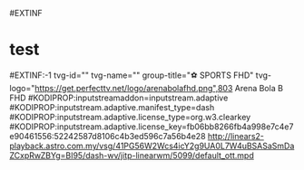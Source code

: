 
#EXTINF

# test

#EXTINF:-1 tvg-id="" tvg-name="" group-title="⚽ SPORTS FHD" tvg-logo="https://get.perfecttv.net/logo/arenabolafhd.png",803 Arena Bola B FHD
#KODIPROP:inputstreamaddon=inputstream.adaptive
#KODIPROP:inputstream.adaptive.manifest_type=dash
#KODIPROP:inputstream.adaptive.license_type=org.w3.clearkey
#KODIPROP:inputstream.adaptive.license_key=fb06bb8266fb4a998e7c4e7e90461556:52242587d8106c4b3ed596c7a56b4e28
http://linears2-playback.astro.com.my/vsg/41PG56W2Wcs4icY2g9UA0L7W4uBSASaSmDaZCxpRwZBYg=BI95/dash-wv/jitp-linearwm/5099/default_ott.mpd
